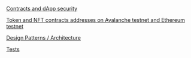 

[Contracts and dApp security](./avoiding_commons_attacks.md)

[Token and NFT contracts addresses on Avalanche testnet and Ethereum testnet](./deployed_addresses.md)

[Design Patterns / Architecture](./designs_patterns_decisions.md)

[Tests](./tests_explications.md)
